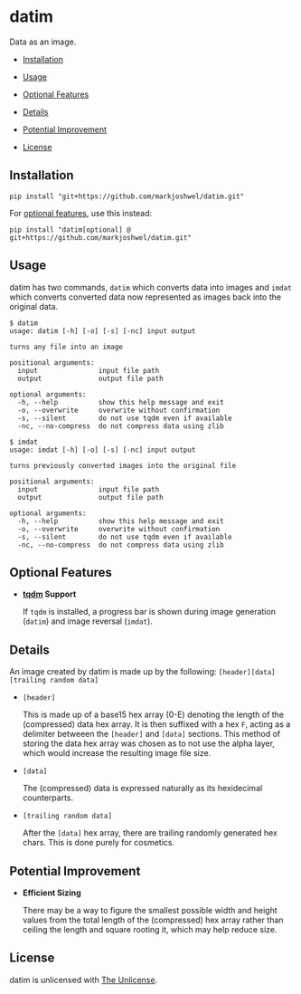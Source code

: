 # datim

Data as an image.

- [Installation](#installation)

- [Usage](#usage)

- [Optional Features](#optional-features)

- [Details](#details)

- [Potential Improvement](#potential-improvement)

- [License](#license)

## Installation

```
pip install "git+https://github.com/markjoshwel/datim.git"
```

For [optional features](#optional-features), use this instead:

```
pip install "datim[optional] @ git+https://github.com/markjoshwel/datim.git"
```

## Usage

datim has two commands, `datim` which converts data into images and `imdat`
which converts converted data now represented as images back into the original
data.

```
$ datim
usage: datim [-h] [-o] [-s] [-nc] input output

turns any file into an image

positional arguments:
  input               input file path
  output              output file path

optional arguments:
  -h, --help          show this help message and exit
  -o, --overwrite     overwrite without confirmation
  -s, --silent        do not use tqdm even if available
  -nc, --no-compress  do not compress data using zlib
```

```
$ imdat
usage: imdat [-h] [-o] [-s] [-nc] input output

turns previously converted images into the original file

positional arguments:
  input               input file path
  output              output file path

optional arguments:
  -h, --help          show this help message and exit
  -o, --overwrite     overwrite without confirmation
  -s, --silent        do not use tqdm even if available
  -nc, --no-compress  do not compress data using zlib
```

## Optional Features

- **[tqdm](https://github.com/tqdm/tqdm) Support**

  If `tqdm` is installed, a progress bar is shown during image generation
  (`datim`) and image reversal (`imdat`).

## Details

An image created by datim is made up by the following:
`[header][data][trailing random data]`

- `[header]`

  This is made up of a base15 hex array (0-E) denoting the length of the
  (compressed) data hex array. It is then suffixed with a hex `F`, acting as a
  delimiter betweeen the `[header]` and `[data]` sections. This method of
  storing the data hex array was chosen as to not use the alpha layer, which
  would increase the resulting image file size.

- `[data]`

  The (compressed) data is expressed naturally as its hexidecimal counterparts.

- `[trailing random data]`

  After the `[data]` hex array, there are trailing randomly generated hex
  chars. This is done purely for cosmetics.

## Potential Improvement  

- **Efficient Sizing**

  There may be a way to figure the smallest possible width and height values
  from the total length of the (compressed) hex array rather than ceiling the
  length and square rooting it, which may help reduce size.

## License

datim is unlicensed with [The Unlicense](https://unlicense.org).
